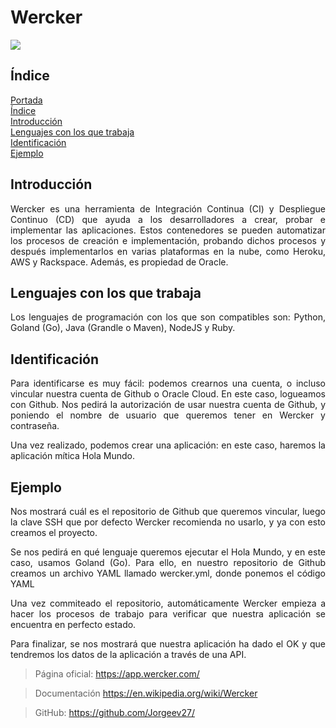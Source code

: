 <div align="justify">

# **Wercker**<a name = "id1"></a>

![](https://github.com/Jorgeev27/ci-dc/blob/main/Wercker/img/Wercker%20logo.jpeg)

## **Índice**<a name = "id2"></a>
[Portada](#id1)<br>
[Índice](#id2)<br>
[Introducción](#id3)<br>
[Lenguajes con los que trabaja](#id4)<br>
[Identificación](#id5)<br>
[Ejemplo](#id6)<br>

## **Introducción**<a name="id3"></a>
Wercker es una herramienta de Integración Continua (CI) y Despliegue Continuo
(CD) que ayuda a los desarrolladores a crear, probar e
implementar las aplicaciones. Estos contenedores se pueden
 automatizar los procesos de creación e
implementación, probando dichos procesos y después implementarlos en varias
plataformas en la nube, como Heroku, AWS y Rackspace. Además, es propiedad de
Oracle.

## **Lenguajes con los que trabaja**<a name="id4"></a>
Los lenguajes de programación con los que son compatibles son:
Python, Goland (Go), Java (Grandle o Maven), NodeJS y Ruby.

## **Identificación**<a name="id5"></a>
Para identificarse es muy fácil: podemos crearnos una cuenta, o incluso vincular nuestra cuenta de Github o Oracle Cloud. En este caso, logueamos con Github. Nos pedirá la autorización de usar nuestra cuenta de Github, y poniendo el nombre de usuario que queremos tener en Wercker y contraseña.

Una vez realizado, podemos crear una aplicación: en este caso, haremos la aplicación mítica Hola Mundo.

## **Ejemplo**<a name="id6"></a>
Nos mostrará cuál es el repositorio de Github que queremos vincular, luego la clave SSH que por defecto Wercker recomienda no usarlo, y ya con esto creamos el proyecto.

Se nos pedirá en qué lenguaje queremos ejecutar el Hola Mundo, y en este caso, usamos Goland (Go). Para ello, en nuestro repositorio de Github creamos un archivo YAML llamado wercker.yml, donde ponemos el código YAML

Una vez commiteado el repositorio, automáticamente Wercker empieza a hacer los procesos de trabajo para verificar que nuestra aplicación se encuentra en perfecto estado.

Para finalizar, se nos mostrará que nuestra aplicación ha dado el OK y que tendremos los datos de la aplicación a través de una API.


> Página oficial:
> https://app.wercker.com/

> Documentación
> https://en.wikipedia.org/wiki/Wercker

> GitHub:
> https://github.com/Jorgeev27/

<div align="justify">
